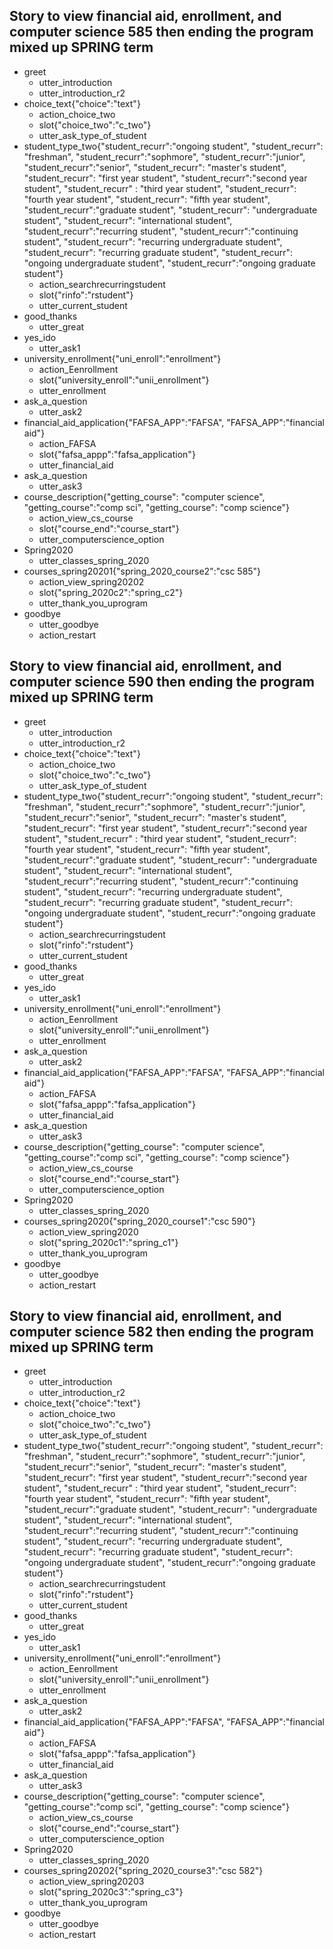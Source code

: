 <!--
## Karen Salinas
## CSC 590
## Story for fafsa, enrollment, computer science mixed up for Spring 2020
-->

## Story to view financial aid, enrollment, and computer science 585 then ending the program mixed up SPRING term
* greet
  - utter_introduction
  - utter_introduction_r2
* choice_text{"choice":"text"}
  - action_choice_two
  - slot{"choice_two":"c_two"}
  - utter_ask_type_of_student
* student_type_two{"student_recurr":"ongoing student", "student_recurr": "freshman", "student_recurr":"sophmore", "student_recurr":"junior", "student_recurr":"senior", "student_recurr": "master's student", "student_recurr": "first year  student", "student_recurr":"second year student", "student_recurr" : "third year student", "student_recurr": "fourth year student", "student_recurr": "fifth year student", "student_recurr":"graduate student", "student_recurr": "undergraduate student", "student_recurr": "international student", "student_recurr":"recurring student", "student_recurr":"continuing student", "student_recurr": "recurring undergraduate student", "student_recurr": "recurring graduate student", "student_recurr": "ongoing undergraduate student", "student_recurr":"ongoing graduate student"}
  - action_searchrecurringstudent
  - slot{"rinfo":"rstudent"}
  - utter_current_student
* good_thanks
  - utter_great
* yes_ido
  - utter_ask1
* university_enrollment{"uni_enroll":"enrollment"}
  - action_Eenrollment
  - slot{"university_enroll":"unii_enrollment"}
  - utter_enrollment
* ask_a_question
  - utter_ask2
* financial_aid_application{"FAFSA_APP":"FAFSA", "FAFSA_APP":"financial aid"}
  - action_FAFSA
  - slot{"fafsa_appp":"fafsa_application"}
  - utter_financial_aid
* ask_a_question
  - utter_ask3
* course_description{"getting_course": "computer science", "getting_course":"comp sci", "getting_course": "comp science"}
  - action_view_cs_course
  - slot{"course_end":"course_start"}
  - utter_computerscience_option
* Spring2020
  - utter_classes_spring_2020
* courses_spring20201{"spring_2020_course2":"csc 585"}
  - action_view_spring20202
  - slot{"spring_2020c2":"spring_c2"}
  - utter_thank_you_uprogram
* goodbye
  - utter_goodbye
  - action_restart


<!--===================================================-->
<!--===================================================-->

## Story to view financial aid, enrollment, and computer science 590 then ending the program mixed up SPRING term
* greet
  - utter_introduction
  - utter_introduction_r2
* choice_text{"choice":"text"}
  - action_choice_two
  - slot{"choice_two":"c_two"}
  - utter_ask_type_of_student
* student_type_two{"student_recurr":"ongoing student", "student_recurr": "freshman", "student_recurr":"sophmore", "student_recurr":"junior", "student_recurr":"senior", "student_recurr": "master's student", "student_recurr": "first year  student", "student_recurr":"second year student", "student_recurr" : "third year student", "student_recurr": "fourth year student", "student_recurr": "fifth year student", "student_recurr":"graduate student", "student_recurr": "undergraduate student", "student_recurr": "international student", "student_recurr":"recurring student", "student_recurr":"continuing student", "student_recurr": "recurring undergraduate student", "student_recurr": "recurring graduate student", "student_recurr": "ongoing undergraduate student", "student_recurr":"ongoing graduate student"}
  - action_searchrecurringstudent
  - slot{"rinfo":"rstudent"}
  - utter_current_student
* good_thanks
  - utter_great
* yes_ido
  - utter_ask1
* university_enrollment{"uni_enroll":"enrollment"}
  - action_Eenrollment
  - slot{"university_enroll":"unii_enrollment"}
  - utter_enrollment
* ask_a_question
  - utter_ask2
* financial_aid_application{"FAFSA_APP":"FAFSA", "FAFSA_APP":"financial aid"}
  - action_FAFSA
  - slot{"fafsa_appp":"fafsa_application"}
  - utter_financial_aid
* ask_a_question
  - utter_ask3
* course_description{"getting_course": "computer science", "getting_course":"comp sci", "getting_course": "comp science"}
  - action_view_cs_course
  - slot{"course_end":"course_start"}
  - utter_computerscience_option
* Spring2020
  - utter_classes_spring_2020
* courses_spring2020{"spring_2020_course1":"csc 590"}
  - action_view_spring2020
  - slot{"spring_2020c1":"spring_c1"}
  - utter_thank_you_uprogram
* goodbye
  - utter_goodbye
  - action_restart


<!--===================================================-->
<!--===================================================-->


<!--===================================================-->
<!--===================================================-->

## Story to view financial aid, enrollment, and computer science 582 then ending the program mixed up SPRING term
* greet
  - utter_introduction
  - utter_introduction_r2
* choice_text{"choice":"text"}
  - action_choice_two
  - slot{"choice_two":"c_two"}
  - utter_ask_type_of_student
* student_type_two{"student_recurr":"ongoing student", "student_recurr": "freshman", "student_recurr":"sophmore", "student_recurr":"junior", "student_recurr":"senior", "student_recurr": "master's student", "student_recurr": "first year  student", "student_recurr":"second year student", "student_recurr" : "third year student", "student_recurr": "fourth year student", "student_recurr": "fifth year student", "student_recurr":"graduate student", "student_recurr": "undergraduate student", "student_recurr": "international student", "student_recurr":"recurring student", "student_recurr":"continuing student", "student_recurr": "recurring undergraduate student", "student_recurr": "recurring graduate student", "student_recurr": "ongoing undergraduate student", "student_recurr":"ongoing graduate student"}
  - action_searchrecurringstudent
  - slot{"rinfo":"rstudent"}
  - utter_current_student
* good_thanks
  - utter_great
* yes_ido
  - utter_ask1
* university_enrollment{"uni_enroll":"enrollment"}
  - action_Eenrollment
  - slot{"university_enroll":"unii_enrollment"}
  - utter_enrollment
* ask_a_question
  - utter_ask2
* financial_aid_application{"FAFSA_APP":"FAFSA", "FAFSA_APP":"financial aid"}
  - action_FAFSA
  - slot{"fafsa_appp":"fafsa_application"}
  - utter_financial_aid
* ask_a_question
  - utter_ask3
* course_description{"getting_course": "computer science", "getting_course":"comp sci", "getting_course": "comp science"}
  - action_view_cs_course
  - slot{"course_end":"course_start"}
  - utter_computerscience_option
* Spring2020
  - utter_classes_spring_2020
* courses_spring20202{"spring_2020_course3":"csc 582"}
  - action_view_spring20203
  - slot{"spring_2020c3":"spring_c3"}
  - utter_thank_you_uprogram
* goodbye
  - utter_goodbye
  - action_restart


<!--===================================================-->
<!--===================================================-->
